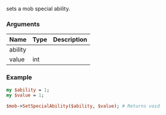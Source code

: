 sets a mob special ability.
### Arguments
**Name**|**Type**|**Description**
:---|:---|:---
ability||
value|int|

### Example

```perl
my $ability = 1;
my $value = 1;

$mob->SetSpecialAbility($ability, $value); # Returns void
```